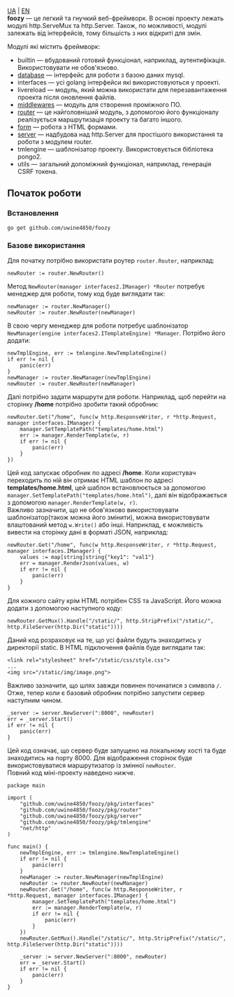 [UA](https://github.com/uwine4850/foozy/blob/master/docs/ua/ua_readme.md) | [EN](https://github.com/uwine4850/foozy)<br>
__foozy__ — це легкий та гнучкий веб-фреймворк. В основі проекту лежать модулі http.ServeMux та http.Server. Також,
по можливості, модулі залежать від інтерфейсів, тому більшість з них відкриті для змін.

Модулі які містить фреймворк: <br>
* builtin — вбудований готовий функціонал, наприклад, аутентифікація. Використовувати не обов'язково.
* [database](https://github.com/uwine4850/foozy/blob/master/docs/ua/database.md) — інтерфейс для роботи з базою даних mysql.
* interfaces — усі golang інтерфейси які використовуються у проекті.
* livereload — модуль, який можна використати для перезавантаження проекта після оновлення файлів.
* [middlewares](https://github.com/uwine4850/foozy/blob/master/docs/ua/middlewares.md) — модуль для створення проміжного ПО.
* [router](https://github.com/uwine4850/foozy/blob/master/docs/ua/router.md) — це найголовніший модуль, з допомогою його функціоналу реалізується маршрутизація проекту та багато іншого.
* [form](https://github.com/uwine4850/foozy/blob/master/docs/ua/form.md) — робота з HTML формами.
* [server](https://github.com/uwine4850/foozy/blob/master/docs/en/server.md) — надбудова над http.Server для простішого використання та роботи з модулем router.
* tmlengine — шаблонізатор проекту. Використовується бібліотека pongo2.
* utils — загальний допоміжний функціонал, наприклад, генерація CSRF токена.

## Початок роботи

### Встановлення
```
go get github.com/uwine4850/foozy
```

### Базове використання
Для початку потрібно використати роутер ``router.Router``, наприклад:
```
newRouter := router.NewRouter()
```
Метод ``NewRouter(manager interfaces2.IManager) *Router`` потребує менеджер для роботи, тому код буде виглядати так:
```
newManager := router.NewManager()
newRouter := router.NewRouter(newManager)
```
В свою чергу менеджер для роботи потребує шаблонізатор ``NewManager(engine interfaces2.ITemplateEngine) *Manager``.
Потрібно його додати:
```
newTmplEngine, err := tmlengine.NewTemplateEngine()
if err != nil {
    panic(err)
}
newManager := router.NewManager(newTmplEngine)
newRouter := router.NewRouter(newManager)
```
Далі потрібно задати маршрути для роботи. Наприклад, щоб перейти на сторінку __/home__ потрібно зробити такий обробник:
```
newRouter.Get("/home", func(w http.ResponseWriter, r *http.Request, manager interfaces.IManager) {
    manager.SetTemplatePath("templates/home.html")
    err := manager.RenderTemplate(w, r)
    if err != nil {
        panic(err)
    }
})
```
Цей код запускає обробник по адресі __/home__. Коли користувач переходить по ній він отримає HTML шаблон по адресі
__templates/home.html__, цей шаблон встановлюється за допомогою ``manager.SetTemplatePath("templates/home.html")``, далі
він відображається з допомогою ``manager.RenderTemplate(w, r)``.<br>
Важливо зазначити, що не обов'язково використовувати шаблонізатор(також можна його змінити), можна використовувати
влаштований метод ``w.Write()`` або інші. Наприклад, є можливість вивести на сторінку дані в форматі JSON, наприклад:
```
newRouter.Get("/home", func(w http.ResponseWriter, r *http.Request, manager interfaces.IManager) {
    values := map[string]string{"key1": "val1"}
    err = manager.RenderJson(values, w)
    if err != nil {
        panic(err)
    }
}
```
Для кожного сайту крім HTML потрібен CSS та JavaScript. Його можна додати з допомогою наступного коду:
```
newRouter.GetMux().Handle("/static/", http.StripPrefix("/static/", http.FileServer(http.Dir("static"))))
```
Даний код розраховує на те, що усі файли будуть знаходитись у директорії static. В HTML підключення файлів буде виглядати так:
```
<link rel="stylesheet" href="/static/css/style.css">
...
<img src="/static/img/image.png">
```
Важливо зазначити, що шлях завжди повинен починатися з символа ``/``.<br>
Отже, тепер коли є базовий обробник потрібно запустити сервер наступним чином.
```
_server := server.NewServer(":8000", newRouter)
err = _server.Start()
if err != nil {
    panic(err)
}
```
Цей код означає, що сервер буде запущено на локальному хості та буде знаходитись на порту 8000. Для відображення сторінок
буде використовуватися маршрутизатор із змінної ``newRouter``.<br>
Повний код міні-проекту наведено нижче.
```
package main

import (
    "github.com/uwine4850/foozy/pkg/interfaces"
    "github.com/uwine4850/foozy/pkg/router"
    "github.com/uwine4850/foozy/pkg/server"
    "github.com/uwine4850/foozy/pkg/tmlengine"
    "net/http"
)

func main() {
    newTmplEngine, err := tmlengine.NewTemplateEngine()
    if err != nil {
        panic(err)
    }
    newManager := router.NewManager(newTmplEngine)
    newRouter := router.NewRouter(newManager)
    newRouter.Get("/home", func(w http.ResponseWriter, r *http.Request, manager interfaces.IManager) {
        manager.SetTemplatePath("templates/home.html")
        err := manager.RenderTemplate(w, r)
        if err != nil {
            panic(err)
        }
    })
    newRouter.GetMux().Handle("/static/", http.StripPrefix("/static/", http.FileServer(http.Dir("static"))))
    
    _server := server.NewServer(":8000", newRouter)
    err = _server.Start()
    if err != nil {
        panic(err)
    }
}
```